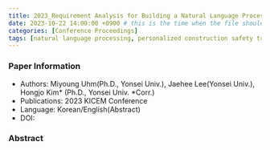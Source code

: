 ```yaml
---
title: 2023_Requirement Analysis for Building a Natural Language Processing-Based Knowledge Graph for Personalized Construction Safety Training
date: 2023-10-22 14:00:00 +0900 # this is the time when the file should be shown to public
categories: [Conference Proceedings]
tags: [natural language processing, personalized construction safety training, construction safety knowledge graph, requirement analysis]     # TAG names should always be lowercase
---
```


### Paper Information
- Authors: Miyoung Uhm(Ph.D., Yonsei Univ.), Jaehee Lee(Yonsei Univ.), Hongjo Kim* (Ph.D., Yonsei Univ. *Corr.)
- Publications:
2023 KICEM Conference
- Language: 
Korean/English(Abstract)
- DOI:

### Abstract

